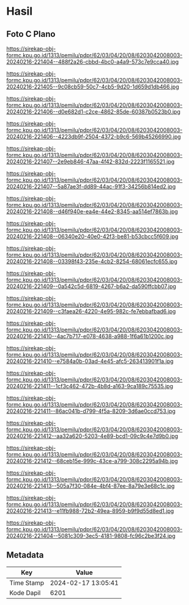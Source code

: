 # Hasil

## Foto C Plano

https://sirekap-obj-formc.kpu.go.id/1313/pemilu/pdpr/62/03/04/20/08/6203042008003-20240216-221404--488f2a26-cbbd-4bc0-a4a9-573c7e9cca40.jpg

https://sirekap-obj-formc.kpu.go.id/1313/pemilu/pdpr/62/03/04/20/08/6203042008003-20240216-221405--9c08cb59-50c7-4cb5-9d20-1d659d1db466.jpg

https://sirekap-obj-formc.kpu.go.id/1313/pemilu/pdpr/62/03/04/20/08/6203042008003-20240216-221406--d0e682d1-c2ce-4862-85de-60387b0523b0.jpg

https://sirekap-obj-formc.kpu.go.id/1313/pemilu/pdpr/62/03/04/20/08/6203042008003-20240216-221406--4223db9f-2504-4372-b9c6-569b45266990.jpg

https://sirekap-obj-formc.kpu.go.id/1313/pemilu/pdpr/62/03/04/20/08/6203042008003-20240216-221407--2e9eb846-47aa-4f42-832d-2223f1165521.jpg

https://sirekap-obj-formc.kpu.go.id/1313/pemilu/pdpr/62/03/04/20/08/6203042008003-20240216-221407--5a87ae3f-dd89-44ac-91f3-34256b814ed2.jpg

https://sirekap-obj-formc.kpu.go.id/1313/pemilu/pdpr/62/03/04/20/08/6203042008003-20240216-221408--d46f940e-ea4e-44e2-8345-aa514ef7863b.jpg

https://sirekap-obj-formc.kpu.go.id/1313/pemilu/pdpr/62/03/04/20/08/6203042008003-20240216-221408--06340e20-40e0-42f3-be81-b53cbcc5f609.jpg

https://sirekap-obj-formc.kpu.go.id/1313/pemilu/pdpr/62/03/04/20/08/6203042008003-20240216-221408--03398f43-235e-4cb2-8254-68061ecfc655.jpg

https://sirekap-obj-formc.kpu.go.id/1313/pemilu/pdpr/62/03/04/20/08/6203042008003-20240216-221409--0a542c5d-6819-4267-b6a2-da590ffcbb07.jpg

https://sirekap-obj-formc.kpu.go.id/1313/pemilu/pdpr/62/03/04/20/08/6203042008003-20240216-221409--c3faea26-4220-4e95-982c-fe7ebbafbad6.jpg

https://sirekap-obj-formc.kpu.go.id/1313/pemilu/pdpr/62/03/04/20/08/6203042008003-20240216-221410--4ac7b717-e078-4638-a988-1f6a61b1200c.jpg

https://sirekap-obj-formc.kpu.go.id/1313/pemilu/pdpr/62/03/04/20/08/6203042008003-20240216-221410--e7584a0b-03ad-4e45-afc5-263413901f1a.jpg

https://sirekap-obj-formc.kpu.go.id/1313/pemilu/pdpr/62/03/04/20/08/6203042008003-20240216-221411--1cf3c462-472b-4b8d-a163-9ca189c75535.jpg

https://sirekap-obj-formc.kpu.go.id/1313/pemilu/pdpr/62/03/04/20/08/6203042008003-20240216-221411--86ac041b-d799-4f5a-8209-3d6ae0ccd753.jpg

https://sirekap-obj-formc.kpu.go.id/1313/pemilu/pdpr/62/03/04/20/08/6203042008003-20240216-221412--aa32a620-5203-4e89-bcd1-09c9c4e7d9b0.jpg

https://sirekap-obj-formc.kpu.go.id/1313/pemilu/pdpr/62/03/04/20/08/6203042008003-20240216-221412--68ceb15e-999c-43ce-a799-308c2295a94b.jpg

https://sirekap-obj-formc.kpu.go.id/1313/pemilu/pdpr/62/03/04/20/08/6203042008003-20240216-221413--505a7f30-084e-4bf4-87ee-8a79e3e68c1c.jpg

https://sirekap-obj-formc.kpu.go.id/1313/pemilu/pdpr/62/03/04/20/08/6203042008003-20240216-221413--e11fb988-72b2-49ea-8959-b9f9d55d8ed1.jpg

https://sirekap-obj-formc.kpu.go.id/1313/pemilu/pdpr/62/03/04/20/08/6203042008003-20240216-221404--5081c309-3ec5-4181-9808-fc96c2be3f24.jpg


## Metadata

| Key        | Value               |
| ---------- | ------------------- |
| Time Stamp | 2024-02-17 13:05:41 |
| Kode Dapil | 6201                |



